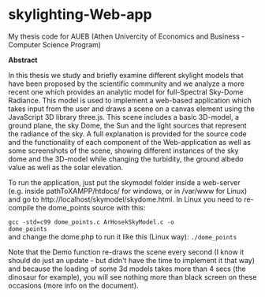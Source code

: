 # skylighting-Web-app
My thesis code for AUEB (Athen Univercity of Economics and Business - Computer Science Program)

<b>Abstract</b>

In this thesis we study and briefly examine different skylight models that have been proposed by the scientific community and we analyze a more recent one which provides an analytic model for full-Spectral Sky-Dome Radiance. This model is used to implement a web-based application which takes input from the user and draws a scene on a canvas element using the JavaScript 3D library three.js. This scene includes a basic 3D-model, a ground plane, the sky Dome, the Sun and the light sources that represent the radiance of the sky. A full explanation is provided for the source code and the functionality of each component of the Web-application as well as some screenshots of the scene, showing different instances of the sky dome and the 3D-model while changing the turbidity, the ground albedo value as well as the solar elevation.

To run the application, just put the skymodel folder inside a web-server (e.g. inside pathToXAMPP/htdocs/ for windows, or in /var/www for Linux) and go to http://localhost/skymodel/skydome.html. In Linux you need to re-compile the dome_points source with this:

<code>gcc -std=c99 dome_points.c ArHosekSkyModel.c -o dome_points</code><br>
and change the dome.php to run it like this (Linux way): <code>./dome_points</code>

Note that the Demo function re-draws the scene every second (I know it should do just an update - but didn't have the time to implement it that way) and because the loading of some 3d models takes more than 4 secs (the dinosaur for example), you will see nothing more than black screen on these occasions (more info on the document).
